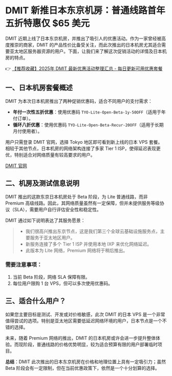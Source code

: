 # DMIT 新推日本东京机房：普通线路首年五折特惠仅 $65 美元

DMIT 近期上线了日本东京机房，并推出了吸引人的优惠活动。作为一家曾经被高度推崇的商家，DMIT 的产品性价比备受关注，而此次推出的日本机房尤其适合需要亚太地区服务器资源的用户。下面，让我们来了解这次促销活动的详情及日本机房的特点。

👉 [【推荐收藏】2025年 DMIT 最新优惠活动整理汇总 - 每日更新可用优惠套餐](https://bit.ly/dmit_coupon)

## 一、日本机房套餐概述

DMIT 为本次日本机房推出了两种促销优惠码，适合不同用户的支付需求：

- **年付一次性五折优惠**：使用优惠码 `TYO-Lite-Open-Beta-1y-50OFF`（适用于年付订单）。
- **循环八折优惠**：使用优惠码 `TYO-Lite-Open-Beta-Recur-20OFF`（适用于长期月付使用者）。

用户只需登录 DMIT 官网，选择 Tokyo 地区即可看到新上线的日本 VPS 套餐。相较于其他节点，日本机房的网络架构连接了多家 Tier 1 ISP，使得延迟表现更优，特别适合对网络质量有较高要求的用户。

[DMIT 官网](https://bit.ly/dmit_coupon)

## 二、机房及测试信息说明

DMIT 推出的这款东京日本机房处于 Beta 阶段，为 Lite 普通线路，而非 Premium 高级线路。因此，其网络质量虽然有一定保障，但并未提供服务等级协议（SLA），需要用户自行评估安全性和稳定性。

DMIT 通过如下说明表达了其服务愿景：

> - 我们很高兴推出东京节点，这是我们第三个全球云基础设施服务点，主要服务于亚太地区用户。
> - 新服务连接了多个 Tier 1 ISP 并使用本地 IXP 来优化网络延迟。
> - 此版本为 Lite 网络，Premium 网络将于稍后推出。

### 需要注意事项：

1. 当前 Beta 阶段，网络 SLA 保障有限。
2. 每位用户限购 1 台 VPS，但可以多次使用优惠码。

## 三、适合什么用户？

如果您主要目标是测试、开发或对价格敏感，此次 DMIT 的日本 VPS 是一个非常值得尝试的选项。特别是亚太地区需要低延迟网络环境的用户，日本节点是一个不错的选择。

未来，随着 Premium 网络的推出，DMIT 的日本机房或许会进一步提升整体体验。而现阶段，普通线路的价格优势明显，较为适合预算有限的用户部署临时项目。

**总结**：DMIT 此次推出的日本东京机房在价格和地理位置上具有一定吸引力；虽然 Beta 阶段会有一定限制，但在当前优惠政策下，依然是一个十分划算的选择。